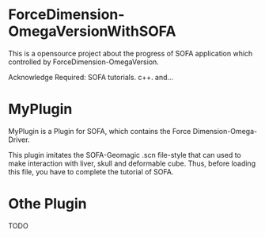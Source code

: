 # ForceDimension-OmegaVersionWithSOFA
This is a opensource project about the progress of SOFA application which controlled by ForceDimension-OmegaVersion.

Acknowledge Required:
SOFA tutorials.
c++.
and...

# MyPlugin
MyPlugin is a Plugin for SOFA, which contains the Force Dimension-Omega-Driver.

This plugin imitates the SOFA-Geomagic .scn file-style that can used to make interaction with liver, skull and deformable cube. Thus, before loading this file, you have to complete the tutorial of SOFA.

# Othe Plugin
TODO
